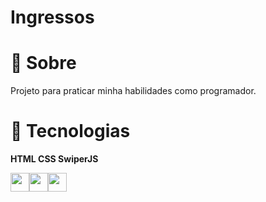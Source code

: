 # Ingressos 

# 🔖 Sobre 
Projeto para praticar minha habilidades como programador.

# 🚀 Tecnologias
<p><b>HTML CSS SwiperJS</b></p>
<p><img src="https://cdn.jsdelivr.net/gh/devicons/devicon@latest/icons/html5/html5-original.svg" width="30" height="30"/><img src="https://cdn.jsdelivr.net/gh/devicons/devicon@latest/icons/css3/css3-original.svg" width="30" height="30"/><img src="https://cdn.jsdelivr.net/gh/devicons/devicon@latest/icons/javascript/javascript-original.svg" width="30" height="30"/></p>
